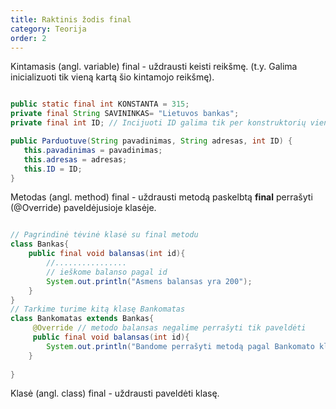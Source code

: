 ```yaml
---
title: Raktinis žodis final
category: Teorija
order: 2
---
```


Kintamasis (angl. variable) final - uždrausti keisti reikšmę. (t.y. Galima inicializuoti tik vieną kartą šio kintamojo reikšmę).

```java

public static final int KONSTANTA = 315;
private final String SAVININKAS= "Lietuvos bankas";
private final int ID; // Incijuoti ID galima tik per konstruktorių vieną kartą!

public Parduotuve(String pavadinimas, String adresas, int ID) {
   this.pavadinimas = pavadinimas;
   this.adresas = adresas;
   this.ID = ID;
}
```

Metodas (angl. method) final - uždrausti metodą paskelbtą **final** perrašyti (@Override) paveldėjusioje klasėje.

```java

// Pagrindinė tėvinė klasė su final metodu
class Bankas{
	public final void balansas(int id){
		//................
		// ieškome balanso pagal id
		System.out.println("Asmens balansas yra 200");
	}
}
// Tarkime turime kitą klasę Bankomatas
class Bankomatas extends Bankas{
	 @Override // metodo balansas negalime perrašyti tik paveldėti
	 public final void balansas(int id){
		System.out.println("Bandome perrašyti metodą pagal Bankomato klasę bet negalėsime.");
	}
	
}
```

Klasė (angl. class) final - uždrausti paveldėti klasę.

